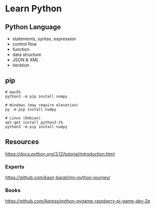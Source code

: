 # Learn Python

## Python Language

* statements, syntax, expression
* control flow
* function
* data structure
* JSON & XML
* iteration

## pip

```text
# macOS
python3 -m pip install numpy

# Windows (may require elevation)
py -m pip install numpy

# Linux (Debian)
apt-get install python3-tk
python3 -m pip install numpy
```

## Resources

<https://docs.python.org/3.12/tutorial/introduction.html>

### Experts
<https://github.com/kasir-barati/my-python-journey/>

### Books

<https://github.com/Apress/python-pygame-raspberry-pi-game-dev-2e>